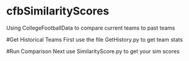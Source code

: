 # cfbSimilarityScores
Using CollegeFootballData to compare current teams to past teams 

#Get Historical Teams
First use the file GetHistory.py to get team stats

#Run Comparison
Next use SimilarityScore.py to get your sim scores
